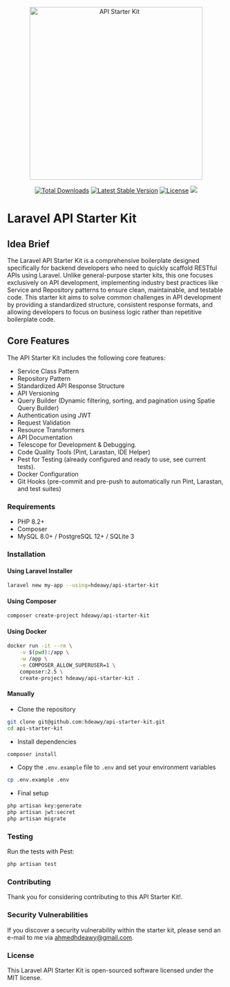 <p align="center"><a href="https://github.com/hdeawy/api-starter-kit" target="_blank"><img src="https://hdeawy-public-storage.s3.us-east-1.amazonaws.com/starter-installer.jpg" width="400" alt="API Starter Kit"></a></p>

<p align="center">
<a href="https://packagist.org/packages/hdeawy/api-starter-kit"><img src="https://img.shields.io/packagist/dt/hdeawy/api-starter-kit" alt="Total Downloads"></a>
<a href="https://packagist.org/packages/hdeawy/api-starter-kit"><img src="https://img.shields.io/packagist/v/hdeawy/api-starter-kit" alt="Latest Stable Version"></a>
<a href="https://packagist.org/packages/hdeawy/api-starter-kit"><img src="https://img.shields.io/packagist/l/hdeawy/api-starter-kit" alt="License"></a>
<a href="https://herd.laravel.com/new?starter-kit=hdeawy/api-starter-kit"><img src="https://img.shields.io/badge/Install%20with%20Herd-f55247?logo=laravel&logoColor=white"></a>
</p>

# Laravel API Starter Kit

## Idea Brief

The Laravel API Starter Kit is a comprehensive boilerplate designed specifically for backend developers who need to quickly scaffold RESTful APIs using Laravel. Unlike general-purpose starter kits, this one focuses exclusively on API development, implementing industry best practices like Service and Repository patterns to ensure clean, maintainable, and testable code.
This starter kit aims to solve common challenges in API development by providing a standardized structure, consistent response formats, and allowing developers to focus on business logic rather than repetitive boilerplate code.

## Core Features

The API Starter Kit includes the following core features:

- Service Class Pattern
- Repository Pattern
- Standardized API Response Structure
- API Versioning
- Query Builder (Dynamic filtering, sorting, and pagination using Spatie Query Builder)
- Authentication using JWT
- Request Validation
- Resource Transformers
- API Documentation
- Telescope for Development & Debugging.
- Code Quality Tools (Pint, Larastan, IDE Helper)
- Pest for Testing (already configured and ready to use, see current tests).
- Docker Configuration
- Git Hooks (pre-commit and pre-push to automatically run Pint, Larastan, and test suites)

### Requirements
- PHP 8.2+
- Composer
- MySQL 8.0+ / PostgreSQL 12+ / SQLite 3

### Installation

#### Using Laravel Installer
```bash
laravel new my-app --using=hdeawy/api-starter-kit
```

#### Using Composer
```bash
composer create-project hdeawy/api-starter-kit
```

#### Using Docker
```bash
docker run -it --rm \
    -v $(pwd):/app \
    -w /app \
    -e COMPOSER_ALLOW_SUPERUSER=1 \
    composer:2.5 \
    create-project hdeawy/api-starter-kit .
```

#### Manually
- Clone the repository
```bash
git clone git@github.com:hdeawy/api-starter-kit.git
cd api-starter-kit
```

- Install dependencies
```bash
composer install
```
- Copy the `.env.example` file to `.env` and set your environment variables
```bash
cp .env.example .env
```

- Final setup
```bash
php artisan key:generate
php artisan jwt:secret
php artisan migrate
```

### Testing
Run the tests with Pest:
```bash
php artisan test
```

### Contributing
Thank you for considering contributing to this API Starter Kit!.

### Security Vulnerabilities
If you discover a security vulnerability within the starter kit, please send an e-mail to me via ahmedhdeawy@gmail.com.

### License
This Laravel API Starter Kit is open-sourced software licensed under the MIT license.


